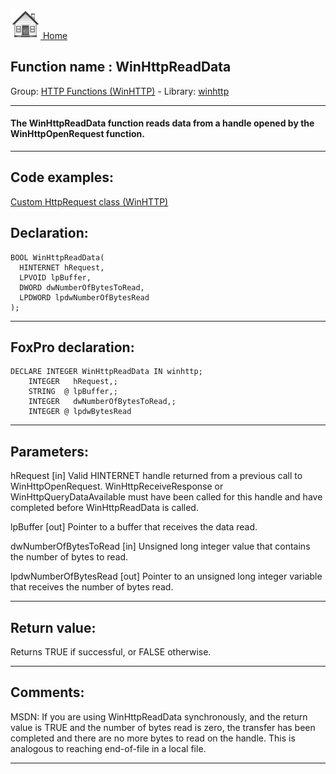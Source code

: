 [<img src="../../images/home.png"> Home ](https://github.com/VFPX/Win32API)  

## Function name : WinHttpReadData
Group: [HTTP Functions (WinHTTP)](../../functions_group.md#HTTP_Functions_(WinHTTP))  -  Library: [winhttp](../../Libraries.md#winhttp)  
***  


#### The WinHttpReadData function reads data from a handle opened by the WinHttpOpenRequest function.
***  


## Code examples:
[Custom HttpRequest class (WinHTTP)](../../samples/sample_397.md)  

## Declaration:
```foxpro  
BOOL WinHttpReadData(
  HINTERNET hRequest,
  LPVOID lpBuffer,
  DWORD dwNumberOfBytesToRead,
  LPDWORD lpdwNumberOfBytesRead
);  
```  
***  


## FoxPro declaration:
```foxpro  
DECLARE INTEGER WinHttpReadData IN winhttp;
	INTEGER   hRequest,;
	STRING  @ lpBuffer,;
	INTEGER   dwNumberOfBytesToRead,;
	INTEGER @ lpdwBytesRead  
```  
***  


## Parameters:
hRequest 
[in] Valid HINTERNET handle returned from a previous call to WinHttpOpenRequest. WinHttpReceiveResponse or WinHttpQueryDataAvailable must have been called for this handle and have completed before WinHttpReadData is called. 

lpBuffer 
[out] Pointer to a buffer that receives the data read.

dwNumberOfBytesToRead 
[in] Unsigned long integer value that contains the number of bytes to read. 

lpdwNumberOfBytesRead 
[out] Pointer to an unsigned long integer variable that receives the number of bytes read.   
***  


## Return value:
Returns TRUE if successful, or FALSE otherwise.  
***  


## Comments:
MSDN: If you are using WinHttpReadData synchronously, and the return value is TRUE and the number of bytes read is zero, the transfer has been completed and there are no more bytes to read on the handle. This is analogous to reaching end-of-file in a local file.  
  
***  

